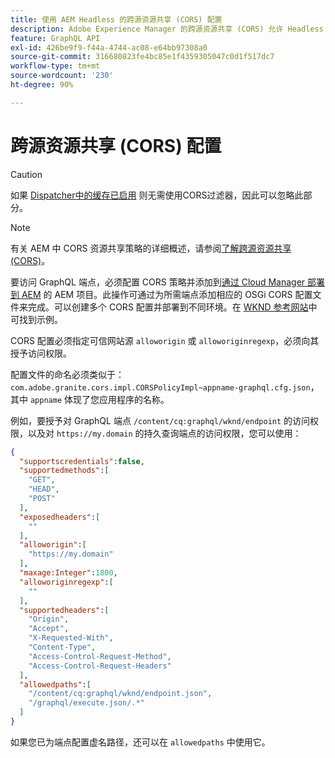 ```yaml
---
title: 使用 AEM Headless 的跨源资源共享 (CORS) 配置
description: Adobe Experience Manager 的跨源资源共享 (CORS) 允许 Headless Web 应用程序对 AEM 发出客户端调用。启用对 GraphQL 端点的访问需要 CORS 配置。
feature: GraphQL API
exl-id: 426be9f9-f44a-4744-ac08-e64bb97308a0
source-git-commit: 316680823fe4bc85e1f4359305047c0d1f517dc7
workflow-type: tm+mt
source-wordcount: '230'
ht-degree: 90%

---
```


# 跨源资源共享 (CORS) 配置

>[!CAUTION]
>
>如果 [Dispatcher中的缓存已启用](/help/headless/deployment/dispatcher-caching.md) 则无需使用CORS过滤器，因此可以忽略此部分。

>[!NOTE]
>
>有关 AEM 中 CORS 资源共享策略的详细概述，请参阅[了解跨源资源共享 (CORS)](https://experienceleague.adobe.com/docs/experience-manager-learn/foundation/security/understand-cross-origin-resource-sharing.html?lang=zh-Hans#understand-cross-origin-resource-sharing-(cors))。

要访问 GraphQL 端点，必须配置 CORS 策略并添加到[通过 Cloud Manager 部署到 AEM](/help/implementing/cloud-manager/deploy-code.md) 的 AEM 项目。此操作可通过为所需端点添加相应的 OSGi CORS 配置文件来完成。可以创建多个 CORS 配置并部署到不同环境。在 [WKND 参考网站](https://github.com/adobe/aem-guides-wknd/tree/master/ui.config/src/main/content/jcr_root/apps/wknd/osgiconfig)中可找到示例。

CORS 配置必须指定可信网站源 `alloworigin` 或 `alloworiginregexp`，必须向其授予访问权限。

配置文件的命名必须类似于：`com.adobe.granite.cors.impl.CORSPolicyImpl~appname-graphql.cfg.json`，其中 `appname` 体现了您应用程序的名称。

例如，要授予对 GraphQL 端点 `/content/cq:graphql/wknd/endpoint` 的访问权限，以及对 `https://my.domain` 的持久查询端点的访问权限，您可以使用：

```json
{
  "supportscredentials":false,
  "supportedmethods":[
    "GET",
    "HEAD",
    "POST"
  ],
  "exposedheaders":[
    ""
  ],
  "alloworigin":[
    "https://my.domain"
  ],
  "maxage:Integer":1800,
  "alloworiginregexp":[
    ""
  ],
  "supportedheaders":[
    "Origin",
    "Accept",
    "X-Requested-With",
    "Content-Type",
    "Access-Control-Request-Method",
    "Access-Control-Request-Headers"
  ],
  "allowedpaths":[
    "/content/cq:graphql/wknd/endpoint.json",
    "/graphql/execute.json/.*"
  ]
}
```

如果您已为端点配置虚名路径，还可以在 `allowedpaths` 中使用它。
